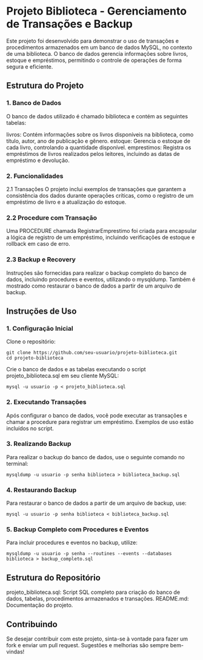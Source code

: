 # Projeto Biblioteca - Gerenciamento de Transações e Backup
Este projeto foi desenvolvido para demonstrar o uso de transações e procedimentos armazenados em um banco de dados MySQL, no contexto de uma biblioteca. O banco de dados gerencia informações sobre livros, estoque e empréstimos, permitindo o controle de operações de forma segura e eficiente.

## Estrutura do Projeto
### 1. Banco de Dados
O banco de dados utilizado é chamado biblioteca e contém as seguintes tabelas:

livros: Contém informações sobre os livros disponíveis na biblioteca, como título, autor, ano de publicação e gênero.
estoque: Gerencia o estoque de cada livro, controlando a quantidade disponível.
emprestimos: Registra os empréstimos de livros realizados pelos leitores, incluindo as datas de empréstimo e devolução.
### 2. Funcionalidades
2.1 Transações
O projeto inclui exemplos de transações que garantem a consistência dos dados durante operações críticas, como o registro de um empréstimo de livro e a atualização do estoque.

### 2.2 Procedure com Transação
Uma PROCEDURE chamada RegistrarEmprestimo foi criada para encapsular a lógica de registro de um empréstimo, incluindo verificações de estoque e rollback em caso de erro.

### 2.3 Backup e Recovery
Instruções são fornecidas para realizar o backup completo do banco de dados, incluindo procedures e eventos, utilizando o mysqldump. Também é mostrado como restaurar o banco de dados a partir de um arquivo de backup.

## Instruções de Uso
### 1. Configuração Inicial
Clone o repositório:

 ```
git clone https://github.com/seu-usuario/projeto-biblioteca.git
cd projeto-biblioteca
```
  
Crie o banco de dados e as tabelas executando o script projeto_biblioteca.sql em seu cliente MySQL:

  ```
  mysql -u usuario -p < projeto_biblioteca.sql
 ```
### 2. Executando Transações
Após configurar o banco de dados, você pode executar as transações e chamar a procedure para registrar um empréstimo. Exemplos de uso estão incluídos no script.

### 3. Realizando Backup
Para realizar o backup do banco de dados, use o seguinte comando no terminal:

 ```
mysqldump -u usuario -p senha biblioteca > biblioteca_backup.sql
 ```

### 4. Restaurando Backup
Para restaurar o banco de dados a partir de um arquivo de backup, use:

 ```
mysql -u usuario -p senha biblioteca < biblioteca_backup.sql
 ```

### 5. Backup Completo com Procedures e Eventos
Para incluir procedures e eventos no backup, utilize:

 ```
mysqldump -u usuario -p senha --routines --events --databases biblioteca > backup_completo.sql
 ```
## Estrutura do Repositório
projeto_biblioteca.sql: Script SQL completo para criação do banco de dados, tabelas, procedimentos armazenados e transações.
README.md: Documentação do projeto.

## Contribuindo
Se desejar contribuir com este projeto, sinta-se à vontade para fazer um fork e enviar um pull request. Sugestões e melhorias são sempre bem-vindas!
